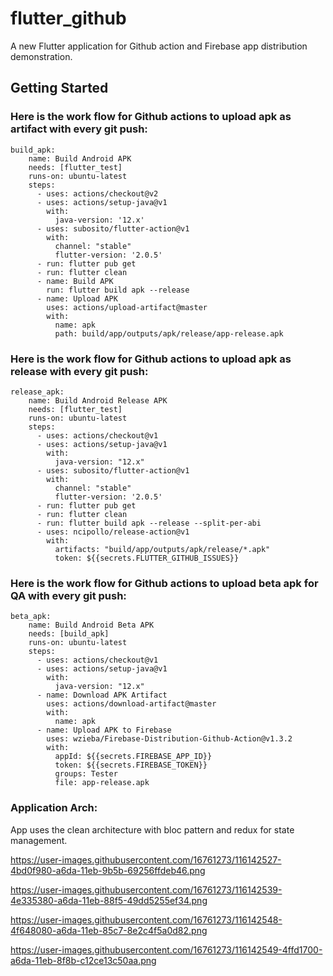 # flutter_github

A new Flutter application for Github action and Firebase app distribution demonstration.

## Getting Started

### Here is the work flow for Github actions to upload apk as artifact with every git push:
```
build_apk:
    name: Build Android APK
    needs: [flutter_test]
    runs-on: ubuntu-latest
    steps:
      - uses: actions/checkout@v2
      - uses: actions/setup-java@v1
        with:
          java-version: '12.x'
      - uses: subosito/flutter-action@v1
        with:
          channel: "stable"
          flutter-version: '2.0.5'
      - run: flutter pub get
      - run: flutter clean
      - name: Build APK
        run: flutter build apk --release
      - name: Upload APK
        uses: actions/upload-artifact@master
        with:
          name: apk
          path: build/app/outputs/apk/release/app-release.apk
```

### Here is the work flow for Github actions to upload apk as release with every git push:

```
release_apk:
    name: Build Android Release APK
    needs: [flutter_test]
    runs-on: ubuntu-latest
    steps:
      - uses: actions/checkout@v1
      - uses: actions/setup-java@v1
        with:
          java-version: "12.x"
      - uses: subosito/flutter-action@v1
        with:
          channel: "stable"
          flutter-version: '2.0.5'
      - run: flutter pub get
      - run: flutter clean
      - run: flutter build apk --release --split-per-abi
      - uses: ncipollo/release-action@v1
        with:
          artifacts: "build/app/outputs/apk/release/*.apk"
          token: ${{secrets.FLUTTER_GITHUB_ISSUES}}
```

### Here is the work flow for Github actions to upload beta apk for QA with every git push:
```
beta_apk:
    name: Build Android Beta APK
    needs: [build_apk]
    runs-on: ubuntu-latest
    steps:
      - uses: actions/checkout@v1
      - uses: actions/setup-java@v1
        with:
          java-version: "12.x"
      - name: Download APK Artifact
        uses: actions/download-artifact@master
        with:
          name: apk
      - name: Upload APK to Firebase
        uses: wzieba/Firebase-Distribution-Github-Action@v1.3.2
        with:
          appId: ${{secrets.FIREBASE_APP_ID}}
          token: ${{secrets.FIREBASE_TOKEN}}
          groups: Tester
          file: app-release.apk
 ```         
          
### Application Arch: 

App uses the clean architecture with bloc pattern and redux for state management.

https://user-images.githubusercontent.com/16761273/116142527-4bd0f980-a6da-11eb-9b5b-69256ffdeb46.png

https://user-images.githubusercontent.com/16761273/116142539-4e335380-a6da-11eb-88f5-49dd5255ef34.png

https://user-images.githubusercontent.com/16761273/116142548-4f648080-a6da-11eb-85c7-8e2c4f5a0d82.png

https://user-images.githubusercontent.com/16761273/116142549-4ffd1700-a6da-11eb-8f8b-c12ce13c50aa.png

